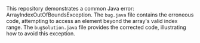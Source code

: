 This repository demonstrates a common Java error: ArrayIndexOutOfBoundsException.  The `bug.java` file contains the erroneous code, attempting to access an element beyond the array's valid index range. The `bugSolution.java` file provides the corrected code, illustrating how to avoid this exception.
